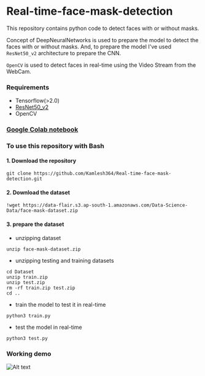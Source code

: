 # Real-time-face-mask-detection

This repository contains python code to detect faces with or without masks. 

Concept of DeepNeuralNetworks is used to prepare the model to detect the faces with or without masks. And, to prepare the model I've used `ResNet50_v2` architecture to prepare the CNN.

`OpenCV` is used to detect faces in real-time using the Video Stream from the WebCam.

### Requirements
- Tensorflow(>2.0)
- [ResNet50_v2](https://www.geeksforgeeks.org/residual-networks-resnet-deep-learning/#:~:text=ResNet%2C%20which%20was%20proposed%20in%202015%20by%20researchers,we%20use%20a%20technique%20called%20skip%20connections%20.)
- OpenCV

### [Google Colab notebook](https://colab.research.google.com/drive/1CYFml4fKY137DYGM_Kr0CqkbLX4pB8ea?usp=sharing)

### To use this repository with Bash
#### 1. Download the repository
```
git clone https://github.com/Kamlesh364/Real-time-face-mask-detection.git
```

#### 2. Download the dataset
```
!wget https://data-flair.s3.ap-south-1.amazonaws.com/Data-Science-Data/face-mask-dataset.zip
```

#### 3. prepare the dataset
- unzipping dataset
```
unzip face-mask-dataset.zip
```
- unzipping testing and training datasets
```
cd Dataset 
unzip train.zip 
unzip test.zip 
rm -rf train.zip test.zip 
cd .. 
```
- train the model to test it in real-time
```
python3 train.py
```
- test the model in real-time
```
python3 test.py
```

### Working demo
![Alt text](face-mask-detector-project.gif "Signal processing")
